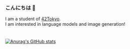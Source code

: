 ### こんにちは 👋

I am a student of [42Tokyo](https://42tokyo.jp/).  
I am interested in language models and image generation!


#
[![Anurag's GitHub stats](https://github-readme-stats.vercel.app/api?username=smizuoch&show_icons=true&theme=merko)](https://github.com/anuraghazra/github-readme-stats)

<!--
**smizuoch/smizuoch** is a ✨ _special_ ✨ repository because its `README.md` (this file) appears on your GitHub profile.

Here are some ideas to get you started:

- 🔭 I’m currently working on ...
- 🌱 I’m currently learning ...
- 👯 I’m looking to collaborate on ...
- 🤔 I’m looking for help with ...
- 💬 Ask me about ...
- 📫 How to reach me: ...
- 😄 Pronouns: ...
- ⚡ Fun fact: ...
-->
